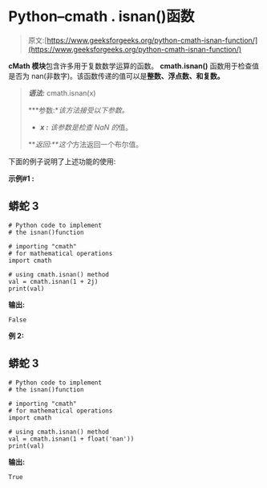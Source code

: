 # Python–cmath . isnan()函数

> 原文:[https://www.geeksforgeeks.org/python-cmath-isnan-function/](https://www.geeksforgeeks.org/python-cmath-isnan-function/)

**cMath 模块**包含许多用于复数数学运算的函数。 **cmath.isnan()** 函数用于检查值是否为 nan(非数字)。该函数传递的值可以是**整数、浮点数、**和**复数。**

> ***语法:*** cmath.isnan(x)
> 
> ***参数:**该方法接受以下参数。*
> 
> *   ***x :** 该参数是检查 NaN 的*值。
> 
> ***返回:**这个*方法返回一个布尔值。

下面的例子说明了上述功能的使用:

**示例#1 :**

## 蟒蛇 3

```
# Python code to implement
# the isnan()function

# importing "cmath"
# for mathematical operations  
import cmath 

# using cmath.isnan() method 
val = cmath.isnan(1 + 2j) 
print(val)
```

**输出:**

```
False
```

**例 2:**

## 蟒蛇 3

```
# Python code to implement
# the isnan()function

# importing "cmath"
# for mathematical operations  
import cmath 

# using cmath.isnan() method 
val = cmath.isnan(1 + float('nan')) 
print(val)
```

**输出:**

```
True
```